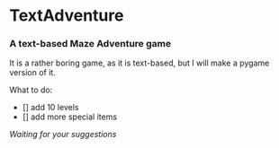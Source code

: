 # __TextAdventure__
### A text-based Maze Adventure game

It is a rather boring game, as it is text-based, but I will make a pygame version of it.

What to do:
- [] add 10 levels
- [] add more special items


_Waiting for your suggestions_
